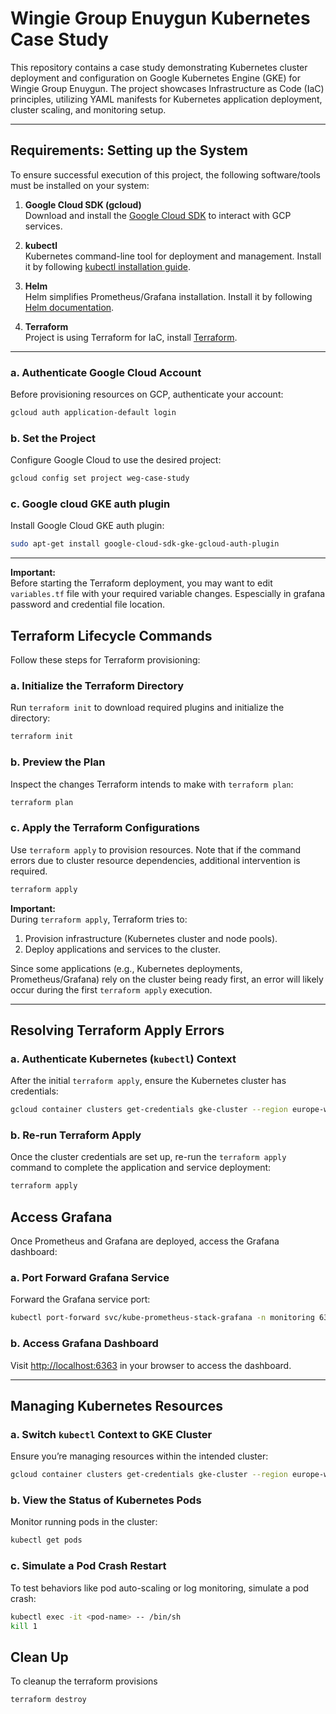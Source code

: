 # Wingie Group Enuygun Kubernetes Case Study

This repository contains a case study demonstrating Kubernetes cluster deployment and configuration on Google Kubernetes Engine (GKE) for Wingie Group Enuygun. The project showcases Infrastructure as Code (IaC) principles, utilizing YAML manifests for Kubernetes application deployment, cluster scaling, and monitoring setup.

---

## Requirements: Setting up the System

To ensure successful execution of this project, the following software/tools must be installed on your system:

1. **Google Cloud SDK (gcloud)**  
   Download and install the [Google Cloud SDK](https://cloud.google.com/sdk/docs/install) to interact with GCP services.
   
2. **kubectl**  
   Kubernetes command-line tool for deployment and management. Install it by following [kubectl installation guide](https://kubernetes.io/docs/tasks/tools/install-kubectl/).
   
3. **Helm**  
   Helm simplifies Prometheus/Grafana installation. Install it by following [Helm documentation](https://helm.sh/docs/intro/install/).

4. **Terraform**  
   Project is using Terraform for IaC, install [Terraform](https://developer.hashicorp.com/terraform/downloads).

---

### a. Authenticate Google Cloud Account  
Before provisioning resources on GCP, authenticate your account:  
```bash
gcloud auth application-default login
```  

### b. Set the Project  
Configure Google Cloud to use the desired project:  
```bash
gcloud config set project weg-case-study
```

### c. Google cloud GKE auth plugin  
Install Google Cloud GKE auth plugin:  
```bash
sudo apt-get install google-cloud-sdk-gke-gcloud-auth-plugin
```

---
**Important:**  
Before starting the Terraform deployment, you may want to edit `variables.tf` file with your required variable changes. Espescially in grafana password and credential file location.


## Terraform Lifecycle Commands  

Follow these steps for Terraform provisioning:

### a. Initialize the Terraform Directory  
Run `terraform init` to download required plugins and initialize the directory:  
```bash
terraform init
```

### b. Preview the Plan  
Inspect the changes Terraform intends to make with `terraform plan`:  
```bash
terraform plan
```

### c. Apply the Terraform Configurations  
Use `terraform apply` to provision resources. Note that if the command errors due to cluster resource dependencies, additional intervention is required.  
```bash
terraform apply
```

**Important:**  
During `terraform apply`, Terraform tries to:
1. Provision infrastructure (Kubernetes cluster and node pools).
2. Deploy applications and services to the cluster.

Since some applications (e.g., Kubernetes deployments, Prometheus/Grafana) rely on the cluster being ready first, an error will likely occur during the first `terraform apply` execution.

---

## Resolving Terraform Apply Errors  

### a. Authenticate Kubernetes (`kubectl`) Context  
After the initial `terraform apply`, ensure the Kubernetes cluster has credentials:  
```bash
gcloud container clusters get-credentials gke-cluster --region europe-west1 --project weg-case-study
```

### b. Re-run Terraform Apply  
Once the cluster credentials are set up, re-run the `terraform apply` command to complete the application and service deployment:  
```bash
terraform apply
```

## Access Grafana  

Once Prometheus and Grafana are deployed, access the Grafana dashboard:  

### a. Port Forward Grafana Service  
Forward the Grafana service port:  
```bash
kubectl port-forward svc/kube-prometheus-stack-grafana -n monitoring 6363:80
```

### b. Access Grafana Dashboard  
Visit [http://localhost:6363](http://localhost:6363) in your browser to access the dashboard.

---

## Managing Kubernetes Resources  

### a. Switch `kubectl` Context to GKE Cluster  
Ensure you’re managing resources within the intended cluster:  
```bash
gcloud container clusters get-credentials gke-cluster --region europe-west1 --project weg-case-study
```

### b. View the Status of Kubernetes Pods  
Monitor running pods in the cluster:  
```bash
kubectl get pods
```

### c. Simulate a Pod Crash Restart  
To test behaviors like pod auto-scaling or log monitoring, simulate a pod crash:  
```bash
kubectl exec -it <pod-name> -- /bin/sh
kill 1
```

## Clean Up
To cleanup the terraform provisions
```bash
terraform destroy
```